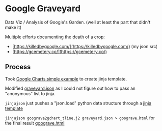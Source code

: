 # Google Graveyard

Data Viz / Analysis of Google's Garden.  (well at least the part that didn't make it)

Multiple efforts documenting the death of a crop:

* [https://killedbygoogle.com/](https://killedbygoogle.com/) (my json src)
* [https://gcemetery.co/](https://gcemetery.co/)

## Process

Took [Google Charts simple example](https://developers.google.com/chart/interactive/docs/gallery/timeline#a-simple-example)
to create jinja template.

Modified [graveyard.json](graveyard.json) as I could not figure out how to pass an "anonymous" list to jinja.

`jinjajson` just pushes a "json.load" python data structure through a [jinja template](goograve2gchart_tline.j2)

`jinjajson goograve2gchart_tline.j2 graveyard.json > goograve.html` for the final result [goograve.html](https://kevbroch.github.io/goograve/)

